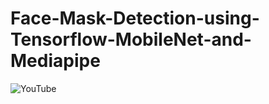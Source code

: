 # Face-Mask-Detection-using-Tensorflow-MobileNet-and-Mediapipe

![YouTube](https://user-images.githubusercontent.com/47806867/137429263-a4eb22d9-964c-4500-bb38-f5feb67b8914.png)
